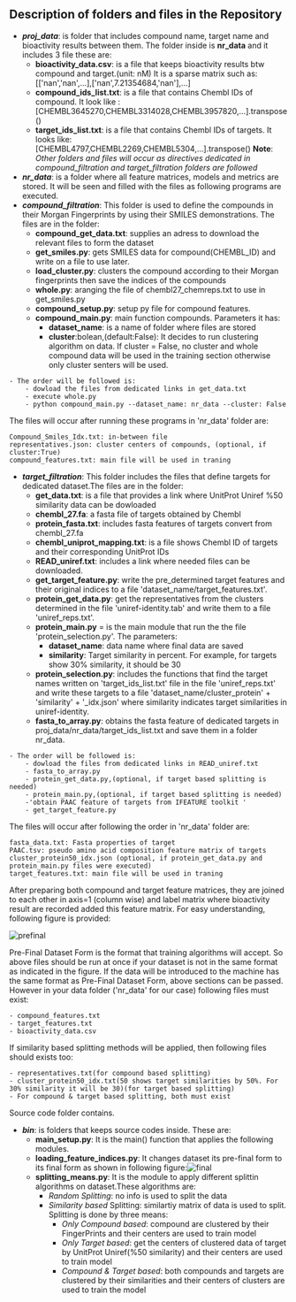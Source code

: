 ## Description of folders and files in the Repository
- ***proj_data***: is folder that includes compound name, target name and bioactivity results between them. The folder inside is **nr_data** and it includes 3 file these are:
    - **bioactivity_data.csv**: is a file that keeps bioactivity results btw compound and target.(unit: nM) It is a sparse matrix such as:
    [['nan','nan',...],['nan',7.21354684,'nan'],...]
    - **compound_ids_list.txt**: is a file that contains Chembl IDs of compound. It look like : [CHEMBL3645270,CHEMBL3314028,CHEMBL3957820,...].transpose()
    - **target_ids_list.txt**: is a file that contains Chembl IDs of targets. It looks like: [CHEMBL4797,CHEMBL2269,CHEMBL5304,...].transpose()
**Note**: *Other folders and files will occur as directives dedicated in compound_filtration and target_filtration folders are followed*
- ***nr_data***: is a folder where all feature matrices, models and metrics are stored. It will be seen and filled with the files as following programs are executed. 
- ***compound_filtration***: This folder is used to define the compounds in their Morgan Fingerprints by using their SMILES demonstrations. The files are in the folder:
    - **compound_get_data.txt**: supplies an adress to download the relevant files to form the dataset
    - **get_smiles.py**: gets SMILES data for compound(CHEMBL_ID) and write on a file to use later.
    - **load_cluster.py**: clusters the compound according to their Morgan fingerprints then save the indices of the compounds
    - **whole.py**: aranging the file of chembl27_chemreps.txt to use in get_smiles.py
    - **compound_setup.py**: setup py file for compound features. 
    - **compound_main.py**: main function compounds. Parameters it has:
    	- **dataset_name**: is a name of folder where files are stored 
    	- **cluster**:bolean,(default:False): It decides to run clustering algorithm on data. If cluster = False, no cluster and whole compound data will be used in the training section otherwise only cluster senters will be used.
```
- The order will be followed is:
    - dowload the files from dedicated links in get_data.txt
    - execute whole.py
    - python compound_main.py --dataset_name: nr_data --cluster: False
```
The files will occur after running these programs in 'nr_data' folder are:
```
Compound_Smiles_Idx.txt: in-between file
representatives.json: cluster centers of compounds, (optional, if cluster:True)
compound_features.txt: main file will be used in traning 
```
- ***target_filtration***: This folder includes the files that define targets for dedicated dataset.The files are in the folder:
    - **get_data.txt**: is a file that provides a link where UnitProt Uniref %50 similarity data can be dowloaded
    - **chembl_27.fa**: a fasta file of targets obtained by Chembl
    - **protein_fasta.txt**: includes fasta features of targets convert from chembl_27.fa
    - **chembl_uniprot_mapping.txt**: is a file shows Chembl ID of targets and their corresponding UnitProt IDs
    - **READ_uniref.txt**: includes a link where needed files can be downloaded.
    - **get_target_feature.py**: write the pre_determined target features and their original indices to a file 'dataset_name/target_features.txt'.
    - **protein_get_data.py**: get the representatives from the clusters determined in the file 'uniref-identity.tab' and write them to a file 'uniref_reps.txt'. 
    - **protein_main.py** = is the main module that run the the file 'protein_selection.py'. The parameters:
        - **dataset_name**: data name where final data are saved
        - **similarity**: Target similarity in percent. For example, for targets show 30% similarity, it should be 30
    - **protein_selection.py**: includes the functions that find the target names written on 'target_ids_list.txt' file in the file 'uniref_reps.txt' and write these targets to a file 'dataset_name/cluster_protein' + 'similarity' + '_idx.json' where similarity indicates target similarities in uniref-identity.
    - **fasta_to_array.py**: obtains the fasta feature of dedicated targets in proj_data/nr_data/target_ids_list.txt and save them in a folder nr_data.
```
- The order will be followed is:
    - dowload the files from dedicated links in READ_uniref.txt
    - fasta_to_array.py
    - protein_get_data.py,(optional, if target based splitting is needed) 
    - protein_main.py,(optional, if target based splitting is needed)
    -'obtain PAAC feature of targets from IFEATURE toolkit ' 
    - get_target_feature.py
```
The files will occur after following the order in 'nr_data' folder are:
```
fasta_data.txt: Fasta properties of target
PAAC.tsv: pseudo amino acid composition feature matrix of targets
cluster_protein50_idx.json (optional, if protein_get_data.py and protein_main.py files were executed)
target_features.txt: main file will be used in traning
```
After preparing both compound and target feature matrices, they are joined to each other in axis=1 (column wise) and label matrix where bioactivity result are recorded added this feature matrix. For easy understanding, following figure is provided:

![prefinal](https://user-images.githubusercontent.com/37181660/95652174-f1829980-0af7-11eb-94ce-cc7b4d51b959.PNG)

Pre-Final Dataset Form is the format that training algorithms will accept. So above files should be run at once if your dataset is not in the same format as indicated in the figure. If the data will be introduced to the machine has the same format as Pre-Final Dataset Form, above sections can be passed. However in your data folder ('nr_data' for our case) following files must exist:
```
- compound_features.txt
- target_features.txt
- bioactivity_data.csv
```
If similarity based splitting methods will be applied, then following files should exists too:
```
- representatives.txt(for compound based splitting)
- cluster_protein50_idx.txt(50 shows target similarities by 50%. For 30% similarity it will be 30)(for target based splitting)
- For compound & target based splitting, both must exist
```
Source code folder contains.

- ***bin***: is folders that keeps source codes inside. These are:
    - **main_setup.py**: It is the main() function that applies the following modules. 
    - **loading_feature_indices.py**: It changes dataset its pre-final form to its final form as shown in following figure:![final](https://user-images.githubusercontent.com/37181660/95652292-acab3280-0af8-11eb-89b0-8e6e75989ea0.PNG)
    - **splitting_means.py**: It is the module to apply different splittin algorithms on dataset.These algorithms are: 
 		- *Random Splitting*: no info is used to split the data
 	    - *Similarity based* Splitting: similartiy matrix of data is used to split. Splitting is done by three means:
   		    - *Only Compound based*: compound are clustered by their FingerPrints and their centers are used to train model
   			- *Only Target based*: get the centers of clustered data of target by UnitProt Uniref(%50 similarity) and their centers are used to train model
   			- *Compound & Target based*: both compounds and targets are clustered by their similarities and their centers of clusters are used to train the model
